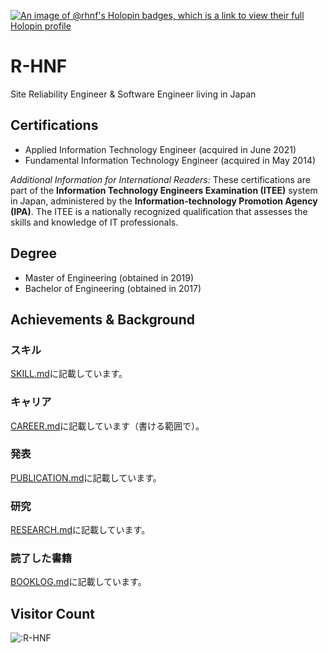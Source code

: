 [![An image of @rhnf's Holopin badges, which is a link to view their full Holopin profile](https://holopin.me/rhnf)](https://holopin.io/@rhnf)

# R-HNF

Site Reliability Engineer & Software Engineer living in Japan

## Certifications
* Applied Information Technology Engineer (acquired in June 2021)
* Fundamental Information Technology Engineer (acquired in May 2014)

*Additional Information for International Readers:*
These certifications are part of the **Information Technology Engineers Examination (ITEE)** system in Japan, administered by the **Information-technology Promotion Agency (IPA)**. The ITEE is a nationally recognized qualification that assesses the skills and knowledge of IT professionals.

## Degree
* Master of Engineering (obtained in 2019)
* Bachelor of Engineering (obtained in 2017)

## Achievements & Background

### スキル
[SKILL.md](SKILL.md)に記載しています。

### キャリア
[CAREER.md](CAREER.md)に記載しています（書ける範囲で）。

### 発表
[PUBLICATION.md](PUBLICATION.md)に記載しています。

### 研究
[RESEARCH.md](RESEARCH.md)に記載しています。

### 読了した書籍
[BOOKLOG.md](BOOKLOG.md)に記載しています。

## Visitor Count
<img src="https://count.getloli.com/get/@:R-HNF?theme=rule34" alt=":R-HNF" />
